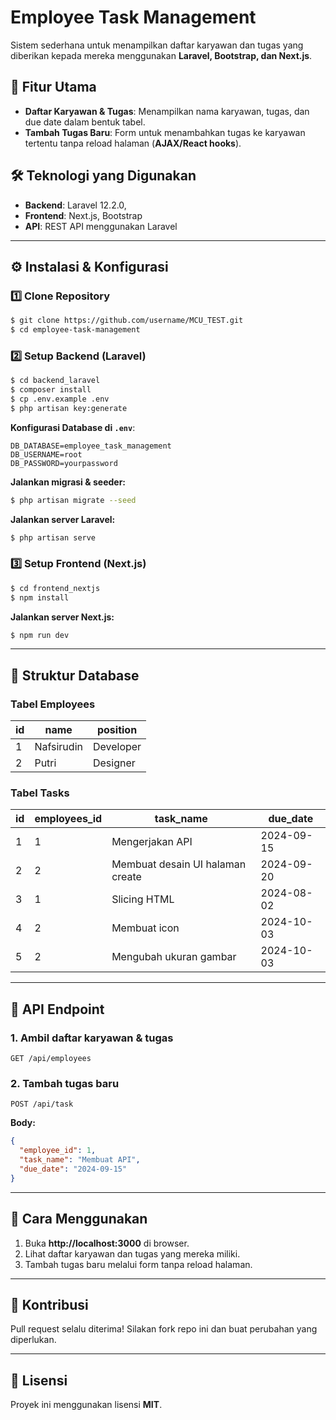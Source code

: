 # Employee Task Management

Sistem sederhana untuk menampilkan daftar karyawan dan tugas yang diberikan kepada mereka menggunakan **Laravel, Bootstrap, dan Next.js**.

## 📌 Fitur Utama
- **Daftar Karyawan & Tugas**: Menampilkan nama karyawan, tugas, dan due date dalam bentuk tabel.
- **Tambah Tugas Baru**: Form untuk menambahkan tugas ke karyawan tertentu tanpa reload halaman (**AJAX/React hooks**).

## 🛠️ Teknologi yang Digunakan
- **Backend**: Laravel 12.2.0,
- **Frontend**: Next.js, Bootstrap
- **API**: REST API menggunakan Laravel

---
## ⚙️ Instalasi & Konfigurasi

### 1️⃣ Clone Repository
```sh
$ git clone https://github.com/username/MCU_TEST.git
$ cd employee-task-management
```

### 2️⃣ Setup Backend (Laravel)
```sh
$ cd backend_laravel
$ composer install
$ cp .env.example .env
$ php artisan key:generate
```

**Konfigurasi Database di `.env`**:
```env
DB_DATABASE=employee_task_management
DB_USERNAME=root
DB_PASSWORD=yourpassword
```

**Jalankan migrasi & seeder:**
```sh
$ php artisan migrate --seed
```

**Jalankan server Laravel:**
```sh
$ php artisan serve
```

### 3️⃣ Setup Frontend (Next.js)
```sh
$ cd frontend_nextjs
$ npm install
```

**Jalankan server Next.js:**
```sh
$ npm run dev
```

---
## 📖 Struktur Database

### Tabel Employees
| id  | name       | position  |
| --- | --------- | --------- |
| 1   | Nafsirudin | Developer |
| 2   | Putri     | Designer  |

### Tabel Tasks
| id  | employees_id | task_name                     | due_date  |
| --- | ------------ | ---------------------------- | --------- |
| 1   | 1           | Mengerjakan API               | 2024-09-15 |
| 2   | 2           | Membuat desain UI halaman create | 2024-09-20 |
| 3   | 1           | Slicing HTML                  | 2024-08-02 |
| 4   | 2           | Membuat icon                  | 2024-10-03 |
| 5   | 2           | Mengubah ukuran gambar        | 2024-10-03 |

---
## 🔗 API Endpoint

### **1. Ambil daftar karyawan & tugas**
```http
GET /api/employees
```

### **2. Tambah tugas baru**
```http
POST /api/task
```
**Body:**
```json
{
  "employee_id": 1,
  "task_name": "Membuat API",
  "due_date": "2024-09-15"
}
```

---
## 🚀 Cara Menggunakan
1. Buka **http://localhost:3000** di browser.
2. Lihat daftar karyawan dan tugas yang mereka miliki.
3. Tambah tugas baru melalui form tanpa reload halaman.

---
## 🤝 Kontribusi
Pull request selalu diterima! Silakan fork repo ini dan buat perubahan yang diperlukan.

---
## 📜 Lisensi
Proyek ini menggunakan lisensi **MIT**.

